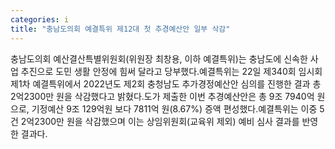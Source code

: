 ```yaml
---
categories: i
title: "충남도의회 예결특위 제12대 첫 추경예산안 일부 삭감"
---
```

충남도의회 예산결산특별위원회(위원장 최창용, 이하 예결특위)는 충남도에 신속한 사업 추진으로 도민 생활 안정에 힘써 달라고 당부했다.예결특위는 22일 제340회 임시회 제1차 예결특위에서 2022년도 제2회 충청남도 추가경정예산안 심의를 진행한 결과 총 2억2300만 원을 삭감했다고 밝혔다.도가 제출한 이번 추경예산안은 총 9조 7940억 원으로, 기정예산 9조 129억원 보다 7811억 원(8.67%) 증액 편성했다.예결특위는 이중 5건 2억2300만 원을 삭감했으며 이는 상임위원회(교육위 제외) 예비 심사 결과를 반영한 결과다.
